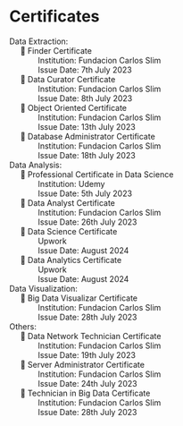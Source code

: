 # Certificates
Data Extraction:
<br>&nbsp;&nbsp;&nbsp;&nbsp; :small_blue_diamond: Finder Certificate
<br>&nbsp;&nbsp;&nbsp;&nbsp;&nbsp;&nbsp;&nbsp;&nbsp;&nbsp;&nbsp;&nbsp;&nbsp; Institution: Fundacion Carlos Slim
<br>&nbsp;&nbsp;&nbsp;&nbsp;&nbsp;&nbsp;&nbsp;&nbsp;&nbsp;&nbsp;&nbsp;&nbsp; Issue Date: 7th July 2023
<br>&nbsp;&nbsp;&nbsp;&nbsp; :small_blue_diamond: Data Curator Certificate
<br>&nbsp;&nbsp;&nbsp;&nbsp;&nbsp;&nbsp;&nbsp;&nbsp;&nbsp;&nbsp;&nbsp;&nbsp; Institution: Fundacion Carlos Slim
<br>&nbsp;&nbsp;&nbsp;&nbsp;&nbsp;&nbsp;&nbsp;&nbsp;&nbsp;&nbsp;&nbsp;&nbsp; Issue Date: 8th July 2023
<br>&nbsp;&nbsp;&nbsp;&nbsp; :small_blue_diamond: Object Oriented Certificate
<br>&nbsp;&nbsp;&nbsp;&nbsp;&nbsp;&nbsp;&nbsp;&nbsp;&nbsp;&nbsp;&nbsp;&nbsp; Institution: Fundacion Carlos Slim
<br>&nbsp;&nbsp;&nbsp;&nbsp;&nbsp;&nbsp;&nbsp;&nbsp;&nbsp;&nbsp;&nbsp;&nbsp; Issue Date: 13th July 2023
<br>&nbsp;&nbsp;&nbsp;&nbsp; :small_blue_diamond: Database Administrator Certificate
<br>&nbsp;&nbsp;&nbsp;&nbsp;&nbsp;&nbsp;&nbsp;&nbsp;&nbsp;&nbsp;&nbsp;&nbsp; Institution: Fundacion Carlos Slim
<br>&nbsp;&nbsp;&nbsp;&nbsp;&nbsp;&nbsp;&nbsp;&nbsp;&nbsp;&nbsp;&nbsp;&nbsp; Issue Date: 18th July 2023
<br>Data Analysis:
<br>&nbsp;&nbsp;&nbsp;&nbsp; :small_blue_diamond: Professional Certificate in Data Science
<br>&nbsp;&nbsp;&nbsp;&nbsp;&nbsp;&nbsp;&nbsp;&nbsp;&nbsp;&nbsp;&nbsp;&nbsp; Institution: Udemy
<br>&nbsp;&nbsp;&nbsp;&nbsp;&nbsp;&nbsp;&nbsp;&nbsp;&nbsp;&nbsp;&nbsp;&nbsp; Issue Date: 5th July 2023
<br>&nbsp;&nbsp;&nbsp;&nbsp; :small_blue_diamond: Data Analyst Certificate
<br>&nbsp;&nbsp;&nbsp;&nbsp;&nbsp;&nbsp;&nbsp;&nbsp;&nbsp;&nbsp;&nbsp;&nbsp; Institution: Fundacion Carlos Slim
<br>&nbsp;&nbsp;&nbsp;&nbsp;&nbsp;&nbsp;&nbsp;&nbsp;&nbsp;&nbsp;&nbsp;&nbsp; Issue Date: 26th July 2023
<br>&nbsp;&nbsp;&nbsp;&nbsp; :small_blue_diamond: Data Science Certificate
<br>&nbsp;&nbsp;&nbsp;&nbsp;&nbsp;&nbsp;&nbsp;&nbsp;&nbsp;&nbsp;&nbsp;&nbsp; Upwork
<br>&nbsp;&nbsp;&nbsp;&nbsp;&nbsp;&nbsp;&nbsp;&nbsp;&nbsp;&nbsp;&nbsp;&nbsp; Issue Date: August 2024
<br>&nbsp;&nbsp;&nbsp;&nbsp; :small_blue_diamond: Data Analytics Certificate
<br>&nbsp;&nbsp;&nbsp;&nbsp;&nbsp;&nbsp;&nbsp;&nbsp;&nbsp;&nbsp;&nbsp;&nbsp; Upwork
<br>&nbsp;&nbsp;&nbsp;&nbsp;&nbsp;&nbsp;&nbsp;&nbsp;&nbsp;&nbsp;&nbsp;&nbsp; Issue Date: August 2024
<br>Data Visualization:
<br>&nbsp;&nbsp;&nbsp;&nbsp; :small_blue_diamond: Big Data Visualizar Certificate
<br>&nbsp;&nbsp;&nbsp;&nbsp;&nbsp;&nbsp;&nbsp;&nbsp;&nbsp;&nbsp;&nbsp;&nbsp; Institution: Fundacion Carlos Slim
<br>&nbsp;&nbsp;&nbsp;&nbsp;&nbsp;&nbsp;&nbsp;&nbsp;&nbsp;&nbsp;&nbsp;&nbsp; Issue Date: 28th July 2023
<br>Others:
<br>&nbsp;&nbsp;&nbsp;&nbsp; :small_blue_diamond: Data Network Technician Certificate
<br>&nbsp;&nbsp;&nbsp;&nbsp;&nbsp;&nbsp;&nbsp;&nbsp;&nbsp;&nbsp;&nbsp;&nbsp; Institution: Fundacion Carlos Slim
<br>&nbsp;&nbsp;&nbsp;&nbsp;&nbsp;&nbsp;&nbsp;&nbsp;&nbsp;&nbsp;&nbsp;&nbsp; Issue Date: 19th July 2023
<br>&nbsp;&nbsp;&nbsp;&nbsp; :small_blue_diamond: Server Administrator Certificate
<br>&nbsp;&nbsp;&nbsp;&nbsp;&nbsp;&nbsp;&nbsp;&nbsp;&nbsp;&nbsp;&nbsp;&nbsp; Institution: Fundacion Carlos Slim
<br>&nbsp;&nbsp;&nbsp;&nbsp;&nbsp;&nbsp;&nbsp;&nbsp;&nbsp;&nbsp;&nbsp;&nbsp; Issue Date: 24th July 2023
<br>&nbsp;&nbsp;&nbsp;&nbsp; :small_blue_diamond: Technician in Big Data Certificate
<br>&nbsp;&nbsp;&nbsp;&nbsp;&nbsp;&nbsp;&nbsp;&nbsp;&nbsp;&nbsp;&nbsp;&nbsp; Institution: Fundacion Carlos Slim
<br>&nbsp;&nbsp;&nbsp;&nbsp;&nbsp;&nbsp;&nbsp;&nbsp;&nbsp;&nbsp;&nbsp;&nbsp; Issue Date: 28th July 2023
